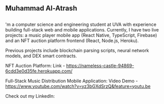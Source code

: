 ## Muhammad Al-Atrash

##
'm a computer science and engineering student at UVA with experience building full-stack web and mobile applications. Currently, I have two live projects: a music player mobile app (React Native, TypeScript, Firebase) and an NFT auction platform frontend (React, Node.js, Heroku). 

Previous projects include blockchain parsing scripts, neural network models, and DEX smart contracts.

NFT Auction Platform: Link - https://nameless-castle-94869-6cdd3e0d35fe.herokuapp.com/

Full-Stack Music Distribution Mobile Application: Video Demo - https://www.youtube.com/watch?v=yz3bGXdSrzQ&feature=youtu.be 

Check out my LinkedIn: 



<!--
**muhammmad-al/muhammmad-al** is a ✨ _special_ ✨ repository because its `README.md` (this file) appears on your GitHub profile.

Here are some ideas to get you started:

- 🔭 I’m currently working on ...
- 🌱 I’m currently learning ...
- 👯 I’m looking to collaborate on ...
- 🤔 I’m looking for help with ...
- 💬 Ask me about ...
- 📫 How to reach me: ...
- 😄 Pronouns: ...
- ⚡ Fun fact: ...
-->
